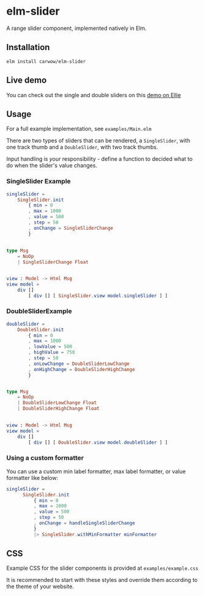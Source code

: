 # elm-slider

A range slider component, implemented natively in Elm.

## Installation

```shell
elm install carwow/elm-slider
```

## Live demo

You can check out the single and double sliders on this [demo on Ellie](https://ellie-app.com/bQyC4hkW3dra1) 

## Usage

For a full example implementation, see `examples/Main.elm`

There are two types of sliders that can be rendered, a `SingleSlider`, with one track thumb and a `DoubleSlider`, with two track thumbs.

Input handling is *your* responsibility - define a function to decided what to do when the slider's value changes.

### SingleSlider Example

```elm
singleSlider =
    SingleSlider.init
        { min = 0
        , max = 1000
        , value = 500
        , step = 50
        , onChange = SingleSliderChange
        }
          
          
type Msg
    = NoOp
    | SingleSliderChange Float


view : Model -> Html Msg
view model =
    div []
        [ div [] [ SingleSlider.view model.singleSlider ] ]
```

### DoubleSliderExample

```elm
doubleSlider =
    DoubleSlider.init
        { min = 0
        , max = 1000
        , lowValue = 500
        , highValue = 750
        , step = 50
        , onLowChange = DoubleSliderLowChange
        , onHighChange = DoubleSliderHighChange
        }


type Msg
    = NoOp
    | DoubleSliderLowChange Float
    | DoubleSliderHighChange Float
        

view : Model -> Html Msg
view model =
    div []
        [ div [] [ DoubleSlider.view model.doubleSlider ] ]
```

### Using a custom formatter

You can use a custom min label formatter, max label formatter, or value formatter like below:

```elm
singleSlider =
      SingleSlider.init
          { min = 0
          , max = 1000
          , value = 500
          , step = 50
          , onChange = handleSingleSliderChange
          }
          |> SingleSlider.withMinFormatter minFormatter
```

## CSS

Example CSS for the slider components is provided at `examples/example.css`

It is recommended to start with these styles and override them according to the theme of your website.

